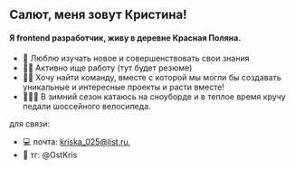 ## Салют, меня зовут Кристина!

#### Я frontend разработчик, живу в деревне Красная Поляна.

- 🧠 Люблю изучать новое и совершенствовать свои знания 
- ✍🏻 Активно ище работу (тут будет резюме)
- 👯‍♀️ Хочу найти команду, вместе с которой мы могли бы создавать уникальные и интересные проекты и расти вместе!
- 🚴🏼‍♀️ В зимний сезон катаюсь на сноуборде и в теплое время кручу педали шоссейного велосипеда.

для связи: 
- 💻 почта: kriska_025@list.ru,
- 📲 тг: @OstKris
<!--
**KrisOst-coder/KrisOst-coder** is a ✨ _special_ ✨ repository because its `README.md` (this file) appears on your GitHub profile.

Here are some ideas to get you started:

- 🔭 I’m currently working on ...
- 🌱 I’m currently learning ...
- 👯 I’m looking to collaborate on ...
- 🤔 I’m looking for help with ...
- 💬 Ask me about ...
- 📫 How to reach me: ...
- 😄 Pronouns: ...
- ⚡ Fun fact: ...
-->

